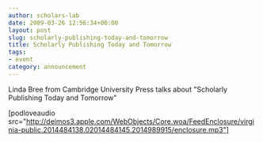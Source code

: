 ```yaml
---
author: scholars-lab
date: 2009-03-26 12:56:34+00:00
layout: post
slug: scholarly-publishing-today-and-tomorrow
title: Scholarly Publishing Today and Tomorrow
tags:
- event
category: announcement
---
```


Linda Bree from Cambridge University Press talks about "Scholarly Publishing Today and Tomorrow"

[podloveaudio src="http://deimos3.apple.com/WebObjects/Core.woa/FeedEnclosure/virginia-public.2014484138.02014484145.2014989915/enclosure.mp3"]

